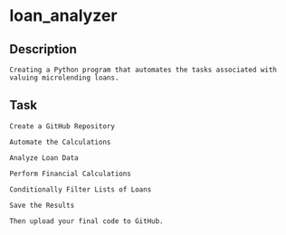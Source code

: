 # loan_analyzer

## Description

```
Creating a Python program that automates the tasks associated with valuing microlending loans.
```

## Task
```
Create a GitHub Repository

Automate the Calculations

Analyze Loan Data

Perform Financial Calculations

Conditionally Filter Lists of Loans

Save the Results

Then upload your final code to GitHub.
```


